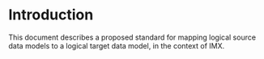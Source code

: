 # Introduction

This document describes a proposed standard for mapping logical source data models to a logical target data model, in the context of IMX.

